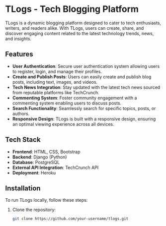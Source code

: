 # TLogs - Tech Blogging Platform

TLogs is a dynamic blogging platform designed to cater to tech enthusiasts, writers, and readers alike. With TLogs, users can create, share, and discover engaging content related to the latest technology trends, news, and insights.

## Features

- **User Authentication**: Secure user authentication system allowing users to register, login, and manage their profiles.
- **Create and Publish Posts**: Users can easily create and publish blog posts, including text, images, and videos.
- **Tech News Integration**: Stay updated with the latest tech news sourced from reputable platforms like TechCrunch.
- **Commenting System**: Foster community engagement with a commenting system enabling users to discuss posts.
- **Search Functionality**: Seamlessly search for specific topics, posts, or authors.
- **Responsive Design**: TLogs is built with a responsive design, ensuring an optimal viewing experience across all devices.

## Tech Stack

- **Frontend**: HTML, CSS, Bootstrap
- **Backend**: Django (Python)
- **Database**: PostgreSQL
- **External API Integration**: TechCrunch API
- **Deployment**: Heroku

## Installation

To run TLogs locally, follow these steps:

1. Clone the repository:

   ```bash
   git clone https://github.com/your-username/tlogs.git
